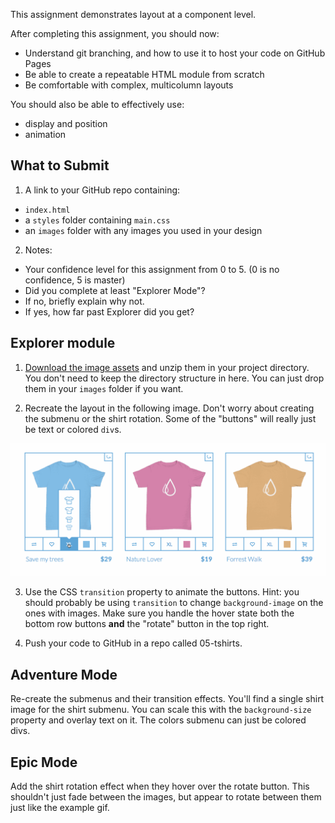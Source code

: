 This assignment demonstrates layout at a component level.

After completing this assignment, you should now:
* Understand git branching, and how to use it to host your code on GitHub Pages
* Be able to create a repeatable HTML module from scratch
* Be comfortable with complex, multicolumn layouts

You should also be able to effectively use:
* display and position
* animation

## What to Submit
1. A link to your GitHub repo containing:
  * `index.html`
  * a `styles` folder containing `main.css`
  * an `images` folder with any images you used in your design
2. Notes:
  * Your confidence level for this assignment from 0 to 5. (0 is no confidence, 5 is master)
  * Did you complete at least "Explorer Mode"?
  * If no, briefly explain why not.
  * If yes, how far past Explorer did you get?  

## Explorer module

1. [Download the image assets](https://raw.githubusercontent.com/TIY-LR-FEE/assignments/master/05-tshirts/assets.zip) and unzip them in your project directory. You don't need to keep the directory structure in here. You can just drop them in your `images` folder if you want.

2. Recreate the layout in the following image. Don't worry about creating the submenu or the shirt rotation. Some of the "buttons" will really just be text or colored `div`s.

![](https://raw.githubusercontent.com/TIY-LR-FEE/assignments/master/05-tshirts/tshirts.gif)

3. Use the CSS `transition` property to animate the buttons. Hint: you should probably be using `transition` to change `background-image` on the ones with images. Make sure you handle the hover state both the bottom row buttons **and** the "rotate" button in the top right.

4. Push your code to GitHub in a repo called 05-tshirts.

## Adventure Mode

Re-create the submenus and their transition effects. You'll find a single shirt image for the shirt submenu. You can scale this with the `background-size` property and overlay text on it. The colors submenu can just be colored divs.

## Epic Mode

Add the shirt rotation effect when they hover over the rotate button. This shouldn't just fade between the images, but appear to rotate between them just like the example gif.
